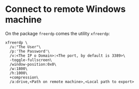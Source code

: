 # Connect to remote Windows machine

On the package `freerdp` comes the utility `xfreerdp`:

```
xfreerdp \
  /u:"The User"\
  /p:'The Password'\
  /v:<The IP o Domain>:<The port, by default is 3389>\
  -toggle-fullscreen\
  /window-position:0x0\
  /w:1800\
  /h:1000\
  +compression\
  /a:drive,<Path on remote machine>,<Local path to export>
```


